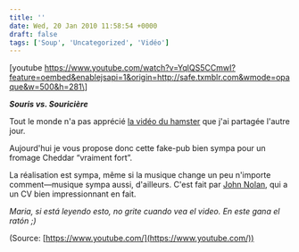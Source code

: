 ```yaml
---
title: ''
date: Wed, 20 Jan 2010 11:58:54 +0000
draft: false
tags: ['Soup', 'Uncategorized', 'Vidéo']
---
```


\[youtube https://www.youtube.com/watch?v=YqlQS5CCmwI?feature=oembed&enablejsapi=1&origin=http://safe.txmblr.com&wmode=opaque&w=500&h=281\]

**_Souris vs. Souricière_**

Tout le monde n'a pas apprécié [la vidéo du hamster](http://www.youtube.com/watch?v=fXvU3cE8KO0) que j'ai partagée l'autre jour.

Aujourd'hui je vous propose donc cette fake-pub bien sympa pour un fromage Cheddar “vraiment fort”.

La réalisation est sympa, même si la musique change un peu n'importe comment—musique sympa aussi, d'ailleurs. C'est fait par [John Nolan](http://www.johnnolanfilms.com/), qui a un CV bien impressionnant en fait.

_Maria, si está leyendo esto, no grite cuando vea el video. En este gana el ratón ;)_

(Source: [https://www.youtube.com/](https://www.youtube.com/))